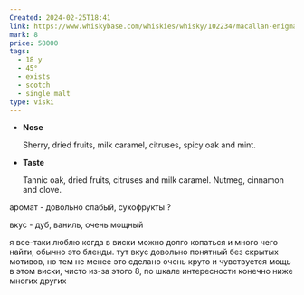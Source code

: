 ```yaml
---
Created: 2024-02-25T18:41
link: https://www.whiskybase.com/whiskies/whisky/102234/macallan-enigma
mark: 8
price: 58000
tags:
  - 18 y
  - 45°
  - exists
  - scotch
  - single malt
type: viski
---
```

- **Nose**
    
    Sherry, dried fruits, milk caramel, citruses, spicy oak and mint.
    
- **Taste**
    
    Tannic oak, dried fruits, citruses and milk caramel. Nutmeg, cinnamon and clove.
    

  

аромат - довольно слабый, сухофрукты ?

вкус - дуб, ваниль, очень мощный

я все-таки люблю когда в виски можно долго копаться и много чего найти, обычно это бленды. тут вкус довольно понятный без скрытых мотивов, но тем не менее это сделано очень круто и чувствуется мощь в этом виски, чисто из-за этого 8, по шкале интересности конечно ниже многих других